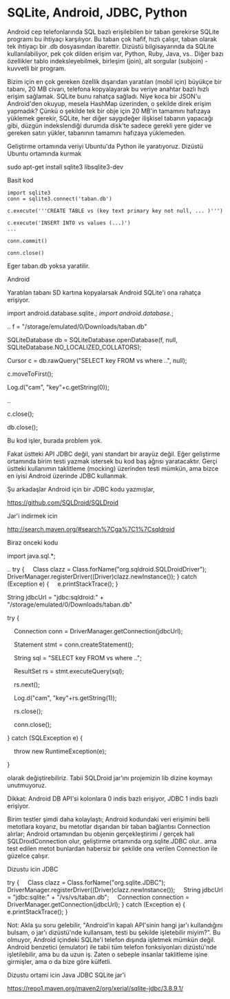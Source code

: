 # SQLite, Android, JDBC, Python

Android cep telefonlarında SQL bazlı erişilebilen bir taban gerekirse SQLite programı bu ihtiyaçı karşılıyor. Bu taban çok hafif, hızlı çalışır, taban olarak tek ihtiyaçı bir .db dosyasından ibarettir. Dizüstü bilgisayarında da SQLite kullanılabiliyor, pek çok dilden erişim var, Python, Ruby, Java, vs.. Diğer bazı özellikler tablo indeksleyebilmek, birleşim (join), alt sorgular (subjoin) - kuvvetli bir program.

Bizim için en çok gereken özellik dışarıdan yaratılan (mobil için) büyükçe bir tabanı, 20 MB civarı, telefona kopyalayarak bu veriye anahtar bazlı hızlı erişim sağlamak. SQLite bunu rahatça sağladı. Niye koca bir JSON'u Android'den okuyup, mesela HashMap üzerinden, o şekilde direk erişim yapmadık? Çünkü o şekilde tek bir obje için 20 MB'in tamamını hafızaya yüklemek gerekir, SQLite, her diğer saygıdeğer ilişkisel tabanın yapacağı gibi, düzgün indekslendiği durumda disk'te sadece gerekli yere gider ve gereken satırı yükler, tabanının tamamını hafızaya yüklemeden.

Geliştirme ortamında veriyi Ubuntu'da Python ile yaratıyoruz. Dizüstü Ubuntu ortamında kurmak

sudo apt-get install sqlite3 libsqlite3-dev

Basit kod

```
import sqlite3
conn = sqlite3.connect('taban.db')

c.execute('''CREATE TABLE vs (key text primary key not null, ... )''')

c.execute('INSERT INTO vs values (...)')
...

conn.commit()

conn.close()

```

Eger taban.db yoksa yaratilir. 



Android 



Yaratılan tabanı SD kartına kopyalarsak Android SQLite'i ona rahatça erişiyor. 




import android.database.sqlite.*;
import android.database.*;

..
f = "/storage/emulated/0/Downloads/taban.db"

SQLiteDatabase db = SQLiteDatabase.openDatabase(f, null, SQLiteDatabase.NO_LOCALIZED_COLLATORS);

Cursor c = db.rawQuery("SELECT key FROM vs where ..", null);

c.moveToFirst();

Log.d("cam", "key"+c.getString(0));

..

c.close();

db.close();




Bu kod işler, burada problem yok.

Fakat üstteki API JDBC değil, yani standart bir arayüz değil. Eğer geliştirme ortamında birim testi yazmak istersek bu kod baş ağrısı yaratacaktır. Gerçi üstteki kullanımın taklitleme (mocking) üzerinden testi mümkün, ama bizce en iyisi Android üzerinde JDBC kullanmak. 



Şu arkadaşlar Android için bir JDBC kodu yazmışlar, 



https://github.com/SQLDroid/SQLDroid



Jar'i indirmek icin 



http://search.maven.org/#search%7Cga%7C1%7Csqldroid



Biraz onceki kodu




import java.sql.*;

..
try {
    Class clazz = Class.forName("org.sqldroid.SQLDroidDriver");
    DriverManager.registerDriver((Driver)clazz.newInstance());
} catch (Exception e) {
    e.printStackTrace();
}



String jdbcUrl = "jdbc:sqldroid:" + "/storage/emulated/0/Downloads/taban.db"

try {

    Connection conn = DriverManager.getConnection(jdbcUrl);

    Statement stmt = conn.createStatement();

    String sql = "SELECT key FROM vs where ..";

    ResultSet rs = stmt.executeQuery(sql);

    rs.next();

    Log.d("cam", "key"+rs.getString(1));

    rs.close();

    conn.close();         

} catch (SQLException e) {

    throw new RuntimeException(e);

}       



olarak değiştirebiliriz. Tabii SQLDroid jar'ını projemizin lib dizine koymayı unutmuyoruz.


Dikkat: Android DB API'si kolonlara 0 indis bazlı erişiyor, JDBC 1 indis bazlı erişiyor.

Birim testler şimdi daha kolaylaştı; Android kodundaki veri erişimini belli metotlara koyarız, bu metotlar dışarıdan bir taban bağlantısı Connection alırlar; Android ortamından bu objenin gerçekleştirimi / gerçek hali SQLDroıdConnection olur, geliştirme ortamında org.sqlite.JDBC olur.. ama test edilen metot bunlardan habersiz bir şekilde ona verilen Connection ile güzelce çalışır.

Dizustu icin JDBC

try {
    Class clazz = Class.forName("org.sqlite.JDBC");
    DriverManager.registerDriver((Driver)clazz.newInstance());
    String jdbcUrl = "jdbc:sqlite:" + "/vs/vs/taban.db";
    Connection connection = DriverManager.getConnection(jdbcUrl);
} catch (Exception e) {
    e.printStackTrace();
}

Not: Akla şu soru gelebilir, "Android'in kapalı API'sinin hangi jar'ı kullandığını bulsam, o jar'ı dizüstü'nde kullansam, testi bu şekilde işletebilir miyim?". Bu olmuyor, Android içindeki SQLite'i telefon dışında işletmek mümkün değil. Android benzetici (emulator) ile tabii tüm telefon fonksiyonları dizüstü'nde işletilebilir, ama bu da uzun iş. Zaten o sebeple insanlar taklitleme işine girmişler, ama o da bize göre külfetli.

Dizustu ortami icin Java JDBC SQLite jar'i

https://repo1.maven.org/maven2/org/xerial/sqlite-jdbc/3.8.9.1/






